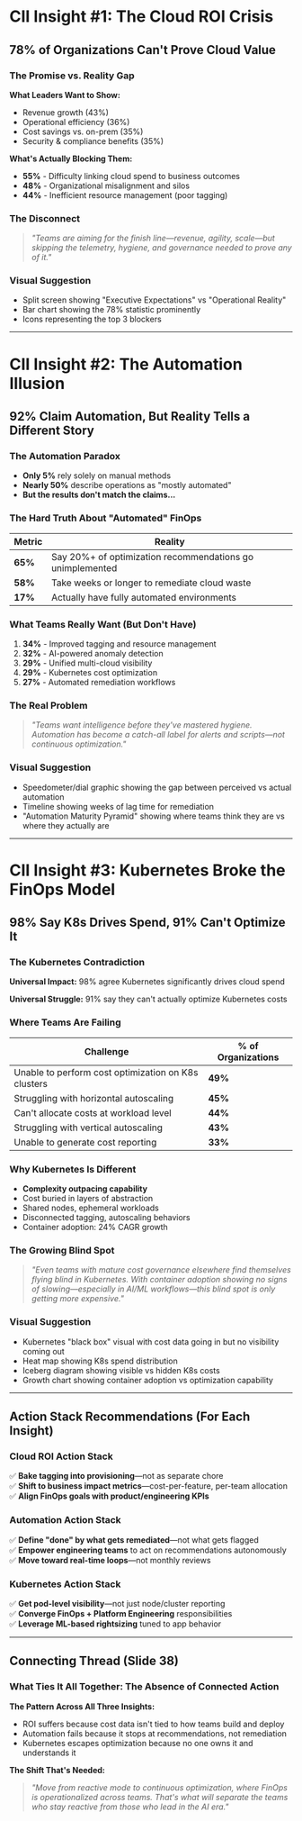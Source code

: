 # CII Insight #1: The Cloud ROI Crisis

## 78% of Organizations Can't Prove Cloud Value

### The Promise vs. Reality Gap

**What Leaders Want to Show:**

- Revenue growth (43%)
- Operational efficiency (36%)
- Cost savings vs. on-prem (35%)
- Security & compliance benefits (35%)

**What's Actually Blocking Them:**

- **55%** - Difficulty linking cloud spend to business outcomes
- **48%** - Organizational misalignment and silos
- **44%** - Inefficient resource management (poor tagging)

### The Disconnect

> _"Teams are aiming for the finish line—revenue, agility, scale—but skipping the telemetry, hygiene, and governance needed to prove any of it."_

### Visual Suggestion

- Split screen showing "Executive Expectations" vs "Operational Reality"
- Bar chart showing the 78% statistic prominently
- Icons representing the top 3 blockers

---

# CII Insight #2: The Automation Illusion

## 92% Claim Automation, But Reality Tells a Different Story

### The Automation Paradox

- **Only 5%** rely solely on manual methods
- **Nearly 50%** describe operations as "mostly automated"
- **But the results don't match the claims...**

### The Hard Truth About "Automated" FinOps

|Metric|Reality|
|---|---|
|**65%**|Say 20%+ of optimization recommendations go unimplemented|
|**58%**|Take weeks or longer to remediate cloud waste|
|**17%**|Actually have fully automated environments|

### What Teams Really Want (But Don't Have)

1. **34%** - Improved tagging and resource management
2. **32%** - AI-powered anomaly detection
3. **29%** - Unified multi-cloud visibility
4. **29%** - Kubernetes cost optimization
5. **27%** - Automated remediation workflows

### The Real Problem

> _"Teams want intelligence before they've mastered hygiene. Automation has become a catch-all label for alerts and scripts—not continuous optimization."_

### Visual Suggestion

- Speedometer/dial graphic showing the gap between perceived vs actual automation
- Timeline showing weeks of lag time for remediation
- "Automation Maturity Pyramid" showing where teams think they are vs where they actually are

---

# CII Insight #3: Kubernetes Broke the FinOps Model

## 98% Say K8s Drives Spend, 91% Can't Optimize It

### The Kubernetes Contradiction

**Universal Impact:** 98% agree Kubernetes significantly drives cloud spend

**Universal Struggle:** 91% say they can't actually optimize Kubernetes costs

### Where Teams Are Failing

|Challenge|% of Organizations|
|---|---|
|Unable to perform cost optimization on K8s clusters|**49%**|
|Struggling with horizontal autoscaling|**45%**|
|Can't allocate costs at workload level|**44%**|
|Struggling with vertical autoscaling|**43%**|
|Unable to generate cost reporting|**33%**|

### Why Kubernetes Is Different

- **Complexity outpacing capability**
- Cost buried in layers of abstraction
- Shared nodes, ephemeral workloads
- Disconnected tagging, autoscaling behaviors
- Container adoption: 24% CAGR growth

### The Growing Blind Spot

> _"Even teams with mature cost governance elsewhere find themselves flying blind in Kubernetes. With container adoption showing no signs of slowing—especially in AI/ML workflows—this blind spot is only getting more expensive."_

### Visual Suggestion

- Kubernetes "black box" visual with cost data going in but no visibility coming out
- Heat map showing K8s spend distribution
- Iceberg diagram showing visible vs hidden K8s costs
- Growth chart showing container adoption vs optimization capability

---

## Action Stack Recommendations (For Each Insight)

### Cloud ROI Action Stack

✅ **Bake tagging into provisioning**—not as separate chore  
✅ **Shift to business impact metrics**—cost-per-feature, per-team allocation  
✅ **Align FinOps goals with product/engineering KPIs**

### Automation Action Stack

✅ **Define "done" by what gets remediated**—not what gets flagged  
✅ **Empower engineering teams** to act on recommendations autonomously  
✅ **Move toward real-time loops**—not monthly reviews

### Kubernetes Action Stack

✅ **Get pod-level visibility**—not just node/cluster reporting  
✅ **Converge FinOps + Platform Engineering** responsibilities  
✅ **Leverage ML-based rightsizing** tuned to app behavior

---

## Connecting Thread (Slide 38)

### What Ties It All Together: The Absence of Connected Action

**The Pattern Across All Three Insights:**

- ROI suffers because cost data isn't tied to how teams build and deploy
- Automation fails because it stops at recommendations, not remediation
- Kubernetes escapes optimization because no one owns it and understands it

**The Shift That's Needed:**

> _"Move from reactive mode to continuous optimization, where FinOps is operationalized across teams. That's what will separate the teams who stay reactive from those who lead in the AI era."_